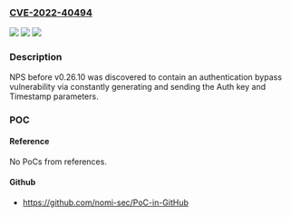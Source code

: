 ### [CVE-2022-40494](https://cve.mitre.org/cgi-bin/cvename.cgi?name=CVE-2022-40494)
![](https://img.shields.io/static/v1?label=Product&message=n%2Fa&color=blue)
![](https://img.shields.io/static/v1?label=Version&message=n%2Fa&color=blue)
![](https://img.shields.io/static/v1?label=Vulnerability&message=n%2Fa&color=brighgreen)

### Description

NPS before v0.26.10 was discovered to contain an authentication bypass vulnerability via constantly generating and sending the Auth key and Timestamp parameters.

### POC

#### Reference
No PoCs from references.

#### Github
- https://github.com/nomi-sec/PoC-in-GitHub

